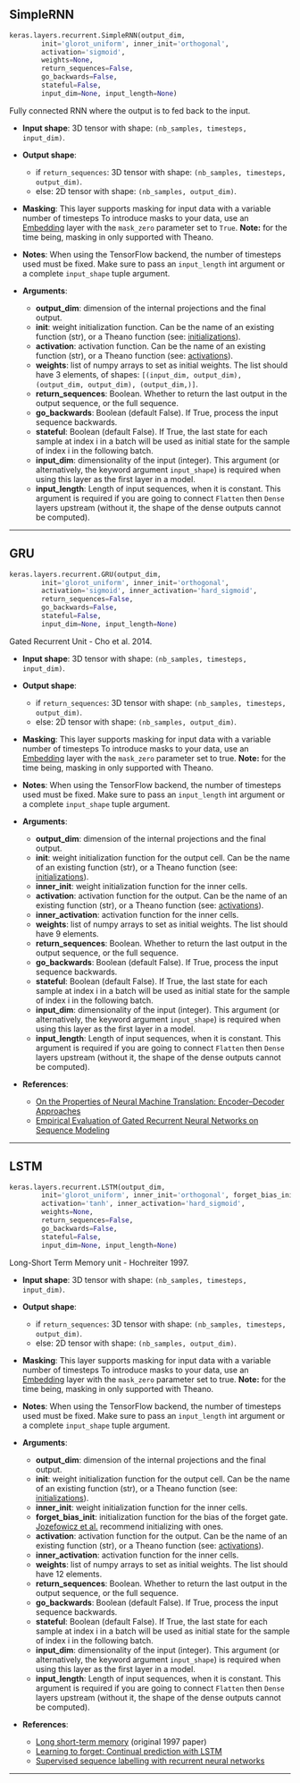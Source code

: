 
## SimpleRNN

```python
keras.layers.recurrent.SimpleRNN(output_dim,
        init='glorot_uniform', inner_init='orthogonal',
        activation='sigmoid',
        weights=None,
        return_sequences=False,
        go_backwards=False,
        stateful=False,
        input_dim=None, input_length=None)
```
Fully connected RNN where the output is to fed back to the input. 

- __Input shape__: 3D tensor with shape: `(nb_samples, timesteps, input_dim)`.

- __Output shape__: 
    - if `return_sequences`: 3D tensor with shape: `(nb_samples, timesteps, output_dim)`.
    - else: 2D tensor with shape: `(nb_samples, output_dim)`.

- __Masking__: This layer supports masking for input data with a variable number of timesteps To introduce masks to your data, use an [Embedding](embeddings.md) layer with the `mask_zero` parameter set to `True`. **Note:** for the time being, masking in only supported with Theano.

- __Notes__: When using the TensorFlow backend, the number of timesteps used must be fixed. Make sure to pass an `input_length` int argument or a complete `input_shape` tuple argument.


- __Arguments__:
    - __output_dim__: dimension of the internal projections and the final output.
    - __init__: weight initialization function. Can be the name of an existing function (str), or a Theano function (see: [initializations](../initializations.md)).
    - __activation__: activation function. Can be the name of an existing function (str), or a Theano function (see: [activations](../activations.md)).
    - __weights__: list of numpy arrays to set as initial weights. The list should have 3 elements, of shapes: `[(input_dim, output_dim), (output_dim, output_dim), (output_dim,)]`.
    - __return_sequences__: Boolean. Whether to return the last output in the output sequence, or the full sequence.
    - __go_backwards__: Boolean (default False). If True, process the input sequence backwards.
    - __stateful__: Boolean (default False). If True, the last state for each sample at index i in a batch will be used as initial state for the sample of index i in the following batch.
    - __input_dim__: dimensionality of the input (integer). This argument (or alternatively, the keyword argument `input_shape`) is required when using this layer as the first layer in a model.
    - __input_length__: Length of input sequences, when it is constant. This argument is required if you are going to connect `Flatten` then `Dense` layers upstream (without it, the shape of the dense outputs cannot be computed).


---

## GRU

```python
keras.layers.recurrent.GRU(output_dim,
        init='glorot_uniform', inner_init='orthogonal',
        activation='sigmoid', inner_activation='hard_sigmoid',
        return_sequences=False,
        go_backwards=False,
        stateful=False,
        input_dim=None, input_length=None)
```

Gated Recurrent Unit - Cho et al. 2014.

- __Input shape__: 3D tensor with shape: `(nb_samples, timesteps, input_dim)`.

- __Output shape__:
    - if `return_sequences`: 3D tensor with shape: `(nb_samples, timesteps, output_dim)`.
    - else: 2D tensor with shape: `(nb_samples, output_dim)`.

- __Masking__: This layer supports masking for input data with a variable number of timesteps To introduce masks to your data, use an [Embedding](embeddings.md) layer with the `mask_zero` parameter set to true. **Note:** for the time being, masking in only supported with Theano.

- __Notes__: When using the TensorFlow backend, the number of timesteps used must be fixed. Make sure to pass an `input_length` int argument or a complete `input_shape` tuple argument.

- __Arguments__:
    - __output_dim__: dimension of the internal projections and the final output.
    - __init__: weight initialization function for the output cell. Can be the name of an existing function (str), or a Theano function (see: [initializations](../initializations.md)).
    - __inner_init__: weight initialization function for the inner cells.
    - __activation__: activation function for the output. Can be the name of an existing function (str), or a Theano function (see: [activations](../activations.md)).
    - __inner_activation__: activation function for the inner cells.
    - __weights__: list of numpy arrays to set as initial weights. The list should have 9 elements.
    - __return_sequences__: Boolean. Whether to return the last output in the output sequence, or the full sequence.
    - __go_backwards__: Boolean (default False). If True, process the input sequence backwards.
    - __stateful__: Boolean (default False). If True, the last state for each sample at index i in a batch will be used as initial state for the sample of index i in the following batch.
    - __input_dim__: dimensionality of the input (integer). This argument (or alternatively, the keyword argument `input_shape`) is required when using this layer as the first layer in a model.
    - __input_length__: Length of input sequences, when it is constant. This argument is required if you are going to connect `Flatten` then `Dense` layers upstream (without it, the shape of the dense outputs cannot be computed).


- __References__: 
    - [On the Properties of Neural Machine Translation: Encoder–Decoder Approaches](http://www.aclweb.org/anthology/W14-4012)
    - [Empirical Evaluation of Gated Recurrent Neural Networks on Sequence Modeling](http://arxiv.org/pdf/1412.3555v1.pdf)

---

## LSTM

```python
keras.layers.recurrent.LSTM(output_dim,
        init='glorot_uniform', inner_init='orthogonal', forget_bias_init='one',
        activation='tanh', inner_activation='hard_sigmoid',
        weights=None,
        return_sequences=False,
        go_backwards=False,
        stateful=False,
        input_dim=None, input_length=None)
```

Long-Short Term Memory unit - Hochreiter 1997.

- __Input shape__: 3D tensor with shape: `(nb_samples, timesteps, input_dim)`.

- __Output shape__:
    - if `return_sequences`: 3D tensor with shape: `(nb_samples, timesteps, output_dim)`.
    - else: 2D tensor with shape: `(nb_samples, output_dim)`.

- __Masking__: This layer supports masking for input data with a variable number of timesteps To introduce masks to your data, use an [Embedding](embeddings.md) layer with the `mask_zero` parameter set to true. **Note:** for the time being, masking in only supported with Theano.

- __Notes__: When using the TensorFlow backend, the number of timesteps used must be fixed. Make sure to pass an `input_length` int argument or a complete `input_shape` tuple argument.

- __Arguments__:
    - __output_dim__: dimension of the internal projections and the final output.
    - __init__: weight initialization function for the output cell. Can be the name of an existing function (str), or a Theano function (see: [initializations](../initializations.md)).
    - __inner_init__: weight initialization function for the inner cells.
    - __forget_bias_init__: initialization function for the bias of the forget gate. [Jozefowicz et al.](http://www.jmlr.org/proceedings/papers/v37/jozefowicz15.pdf) recommend initializing with ones.
    - __activation__: activation function for the output. Can be the name of an existing function (str), or a Theano function (see: [activations](../activations.md)).
    - __inner_activation__: activation function for the inner cells.
    - __weights__: list of numpy arrays to set as initial weights. The list should have 12 elements.
    - __return_sequences__: Boolean. Whether to return the last output in the output sequence, or the full sequence.
    - __go_backwards__: Boolean (default False). If True, process the input sequence backwards.
    - __stateful__: Boolean (default False). If True, the last state for each sample at index i in a batch will be used as initial state for the sample of index i in the following batch.
    - __input_dim__: dimensionality of the input (integer). This argument (or alternatively, the keyword argument `input_shape`) is required when using this layer as the first layer in a model.
    - __input_length__: Length of input sequences, when it is constant. This argument is required if you are going to connect `Flatten` then `Dense` layers upstream (without it, the shape of the dense outputs cannot be computed).


- __References__: 
    - [Long short-term memory](http://deeplearning.cs.cmu.edu/pdfs/Hochreiter97_lstm.pdf) (original 1997 paper)
    - [Learning to forget: Continual prediction with LSTM](http://www.mitpressjournals.org/doi/pdf/10.1162/089976600300015015)
    - [Supervised sequence labelling with recurrent neural networks](http://www.cs.toronto.edu/~graves/preprint.pdf)

---
